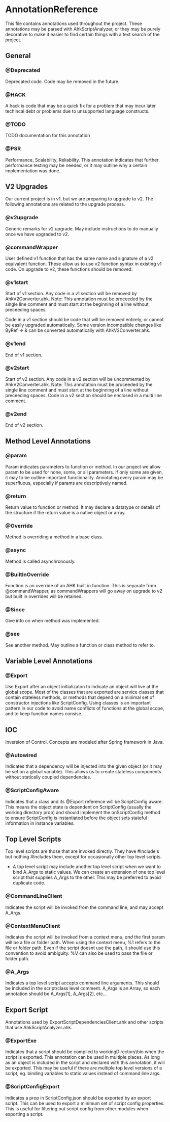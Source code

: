 # AnnotationReference
This file contains annotations used throughout the project. These annotations may be parsed with AhkScriptAnalyzer, or they may be purely decorative to make it easier to find certain things with a text search of the project.

## General

### @Deprecated
Deprecated code. Code may be removed in the future.

### @HACK
A hack is code that may be a quick fix for a problem that may incur later techincal debt or problems due to unsupported language constructs.

### @TODO
TODO documentation for this annotation

### @PSR
Performance, Scalability, Reliability. This annotation indicates that further performance testing may be needed, or it may outline why a certain implementation was done.

## V2 Upgrades
Our current project is in v1, but we are preparing to upgrade to v2. The following annotations are related to the upgrade process.

### @v2upgrade
Generic remarks for v2 upgrade. May include instructions to do manually once we have upgraded to v2.

### @commandWrapper
User defined v1 function that has the same name and signature of a v2 equivalent function. These allow us to use v2 function syntax in existing v1 code. On upgrade to v2, these functions should be removed.

### @v1start
Start of v1 section. Any code in a v1 section will be removed by AhkV2Converter.ahk. Note: This annotation must be proceeded by the single line comment and must start at the beginning of a  line without preceeding spaces.

Code in a v1 section should be code that will be removed entirely, or cannot be easily upgraded automatically. Some version incompatible changes like ByRef -> & can be converted automatically with AhkV2Converter.ahk.

### @v1end
End of v1 section.

### @v2start
Start of v2 section. Any code in a v2 section will be uncommented by AhkV2Converter.ahk. Note: This annotation must be proceeded by the single line comment and must start at the beginning of a  line without preceeding spaces. Code in a v2 section should be enclosed in a multi line comment.

### @v2end
End of v2 section.


## Method Level Annotations
### @param
Param indicates parameters to function or method. In our project we allow param to be used for none, some, or all parameters. If only some are given, it may to be outline important functionality. Annotating every param may be superfluous, especially if params are descriptively named.

### @return
Return value to function or method. It may declare a datatype or details of the structure if the return value is a native object or array.

### @Override
Method is overriding a method in a base class.

### @async
Method is called asynchronously.

### @BuiltInOverride
Function is an override of an AHK built in function. This is separate from @commandWrapper, as commandWrappers will go away on upgrade to v2 but built in overrides will be retained.

### @Since
Give info on when method was implemented.

### @see
See another method. May outline a function or class method to refer to.

## Variable Level Annotations
### @Export
Use Export after an object initializaton to indicate an object will live at the global scope. Most of the classes that are exported are service classes that contain stateless methods, or methods that depend on a minimal set of constructor injections like ScriptConfig. Using classes is an important pattern in our code to avoid name conflicts of functions at the global scope, and to keep function names consise. 

## IOC
Inversion of Control. Concepts are modeled after Spring framework in Java.

### @Autowired
Indicates that a dependency will be injected into the given object (or it may be set on a global variable). This allows us to create stateless components without statically coupled dependencies.

### @ScriptConfigAware
Indicates that a class and its @Export reference will be ScriptConfig aware. This means the object state is dependent on ScriptConfig (usually the working directory prop) and should implement the onScriptConfig method to ensure ScriptConfig is instantiated before the object sets stateful information in instance variables.

## Top Level Scripts
Top level scripts are those that are invoked directly. They have #Include's but nothing #Includes them, except for occasionally other top level scripts.
  * A top level script may include another top level script when we want to bind A_Args to static values. We can create an extension of one top level script that supplies A_Args to the other. This may be preferred to avoid duplicate code.

### @CommandLineClient
Indicates the script will be invoked from the command line, and may accept A_Args.

### @ContextMenuClient
Indicates the script will be invoked from a context menu, *and* the first param will be a file or folder path. When using the context menu, %1 refers to the file or folder path. Even if the script doesnt use the path, it should use this convention to avoid ambiguity. %V can also be used to pass the file or folder path.

### @A_Args
Indicates a top level script accepts command line arguments. This should be included in the script/class level comment. A_Args is an Array, so each annotation should be A_Args[1], A_Args[2], etc...

## Export Script
Annotations used by ExportScriptDependenciesClient.ahk and other scripts that use AhkScriptAnalyzer.ahk.

### @ExportExe
Indicates that a script should be compiled to workingDirectory\bin when the script is exported. This annotation can be used in multiple places. As long as an object is included in the script and declared with this annotation, it will be exported. This may be useful if there are multiple top level versions of a script, eg. binding variables to static values instead of command line args.

### @ScriptConfigExport
Indicates a prop in ScriptConfig.json should be exported by an export script. This can be used to export a minimum set of script config properties. This is useful for filtering out script config from other modules when exporting a script.

